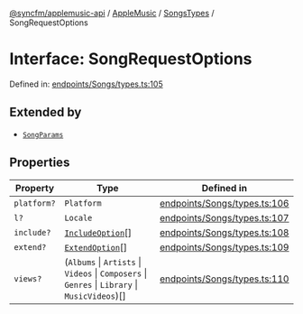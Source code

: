 [@syncfm/applemusic-api](../../../../../../globals.md) / [AppleMusic](../../../index.md) / [SongsTypes](../index.md) / SongRequestOptions

# Interface: SongRequestOptions

Defined in: [endpoints/Songs/types.ts:105](https://github.com/sync-fm/applemusic-api/blob/a6a8471d4d51a41f6bd8af9d95c8abf0126e10f4/src/endpoints/Songs/types.ts#L105)

## Extended by

- [`SongParams`](SongParams.md)

## Properties

| Property | Type | Defined in |
| ------ | ------ | ------ |
| <a id="platform"></a> `platform?` | `Platform` | [endpoints/Songs/types.ts:106](https://github.com/sync-fm/applemusic-api/blob/a6a8471d4d51a41f6bd8af9d95c8abf0126e10f4/src/endpoints/Songs/types.ts#L106) |
| <a id="l"></a> `l?` | `Locale` | [endpoints/Songs/types.ts:107](https://github.com/sync-fm/applemusic-api/blob/a6a8471d4d51a41f6bd8af9d95c8abf0126e10f4/src/endpoints/Songs/types.ts#L107) |
| <a id="include"></a> `include?` | [`IncludeOption`](../enumerations/IncludeOption.md)[] | [endpoints/Songs/types.ts:108](https://github.com/sync-fm/applemusic-api/blob/a6a8471d4d51a41f6bd8af9d95c8abf0126e10f4/src/endpoints/Songs/types.ts#L108) |
| <a id="extend"></a> `extend?` | [`ExtendOption`](../enumerations/ExtendOption.md)[] | [endpoints/Songs/types.ts:109](https://github.com/sync-fm/applemusic-api/blob/a6a8471d4d51a41f6bd8af9d95c8abf0126e10f4/src/endpoints/Songs/types.ts#L109) |
| <a id="views"></a> `views?` | (`Albums` \| `Artists` \| `Videos` \| `Composers` \| `Genres` \| `Library` \| `MusicVideos`)[] | [endpoints/Songs/types.ts:110](https://github.com/sync-fm/applemusic-api/blob/a6a8471d4d51a41f6bd8af9d95c8abf0126e10f4/src/endpoints/Songs/types.ts#L110) |

